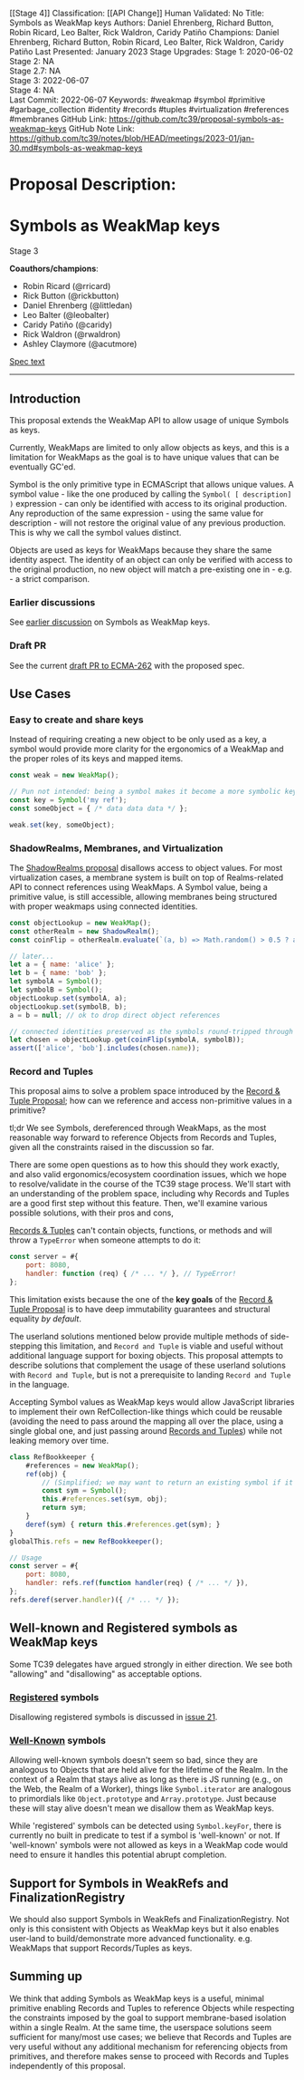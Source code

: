 [[Stage 4]]
Classification: [[API Change]]
Human Validated: No
Title: Symbols as WeakMap keys
Authors: Daniel Ehrenberg, Richard Button, Robin Ricard, Leo Balter, Rick Waldron, Caridy Patiño
Champions: Daniel Ehrenberg, Richard Button, Robin Ricard, Leo Balter, Rick Waldron, Caridy Patiño
Last Presented: January 2023
Stage Upgrades: 
Stage 1: 2020-06-02  
Stage 2: NA  
Stage 2.7: NA  
Stage 3: 2022-06-07  
Stage 4: NA  
Last Commit: 2022-06-07
Keywords: #weakmap #symbol #primitive #garbage_collection #identity #records #tuples #virtualization #references #membranes
GitHub Link: https://github.com/tc39/proposal-symbols-as-weakmap-keys
GitHub Note Link: https://github.com/tc39/notes/blob/HEAD/meetings/2023-01/jan-30.md#symbols-as-weakmap-keys

# Proposal Description:
# Symbols as WeakMap keys

Stage 3

**Coauthors/champions**:

- Robin Ricard (@rricard)
- Rick Button (@rickbutton)
- Daniel Ehrenberg (@littledan)
- Leo Balter (@leobalter)
- Caridy Patiño (@caridy)
- Rick Waldron (@rwaldron)
- Ashley Claymore (@acutmore)

[Spec text](https://tc39.es/proposal-symbols-as-weakmap-keys)

---

## Introduction

This proposal extends the WeakMap API to allow usage of unique Symbols as keys.

Currently, WeakMaps are limited to only allow objects as keys, and this is a limitation for WeakMaps as the goal is to have unique values that can be eventually GC'ed.

Symbol is the only primitive type in ECMAScript that allows unique values. A symbol value - like the one produced by calling the `Symbol( [ description] )` expression - can only be identified with access to its original production. Any reproduction of the same expression - using the same value for description - will not restore the original value of any previous production. This is why we call the symbol values distinct.

Objects are used as keys for WeakMaps because they share the same identity aspect. The identity of an object can only be verified with access to the original production, no new object will match a pre-existing one in - e.g. - a strict comparison.

### Earlier discussions

See [earlier discussion](https://github.com/tc39/ecma262/issues/1194) on Symbols as WeakMap keys.

### Draft PR

See the current [draft PR to ECMA-262](https://github.com/tc39/ecma262/pull/2777) with the proposed spec.

## Use Cases

### Easy to create and share keys

Instead of requiring creating a new object to be only used as a key, a symbol would provide more clarity for the ergonomics of a WeakMap and the proper roles of its keys and mapped items.

```javascript
const weak = new WeakMap();

// Pun not intended: being a symbol makes it become a more symbolic key
const key = Symbol('my ref');
const someObject = { /* data data data */ };

weak.set(key, someObject);
```

### ShadowRealms, Membranes, and Virtualization

The [ShadowRealms proposal](https://github.com/tc39/proposal-shadowrealm) disallows access to object values. For most virtualization cases, a membrane system is built on top of Realms-related API to connect references using WeakMaps. A Symbol value, being a primitive value, is still accessible, allowing membranes being structured with proper weakmaps using connected identities.

```javascript
const objectLookup = new WeakMap();
const otherRealm = new ShadowRealm();
const coinFlip = otherRealm.evaluate(`(a, b) => Math.random() > 0.5 ? a : b;`);

// later...
let a = { name: 'alice' };
let b = { name: 'bob' };
let symbolA = Symbol();
let symbolB = Symbol();
objectLookup.set(symbolA, a);
objectLookup.set(symbolB, b);
a = b = null; // ok to drop direct object references

// connected identities preserved as the symbols round-tripped through the other realm
let chosen = objectLookup.get(coinFlip(symbolA, symbolB));
assert(['alice', 'bob'].includes(chosen.name));
```

### Record and Tuples

This proposal aims to solve a problem space introduced by the [Record & Tuple Proposal][rtp]; how can we reference and access non-primitive values in a primitive?

tl;dr We see Symbols, dereferenced through WeakMaps, as the most reasonable way forward to reference Objects from Records and Tuples, given all the constraints raised in the discussion so far.

There are some open questions as to how this should they work exactly, and also valid ergonomics/ecosystem coordination issues, which we hope to resolve/validate in the course of the TC39 stage process. We'll start with an understanding of the problem space, including why Records and Tuples are a good first step without this feature. Then, we'll examine various possible solutions, with their pros and cons,

[Records & Tuples][rtp] can't contain objects, functions, or methods and will throw a `TypeError` when someone attempts to do it:

```js
const server = #{
    port: 8080,
    handler: function (req) { /* ... */ }, // TypeError!
};
```

This limitation exists because the one of the **key goals** of the [Record & Tuple Proposal][rtp]  is to have deep immutability guarantees and structural equality _by default_.

The userland solutions mentioned below provide multiple methods of side-stepping this limitation, and `Record and Tuple` is viable and useful without additional language support for boxing objects. This proposal attempts to describe solutions that complement the usage of these userland solutions with `Record and Tuple`, but is not a prerequisite to landing `Record and Tuple` in the language.

Accepting Symbol values as WeakMap keys would allow JavaScript libraries to implement their own RefCollection-like things which could be reusable (avoiding the need to pass around the mapping all over the place, using a single global one, and just passing around [Records and Tuples](https://github.com/tc39/proposal-record-tuple)) while not leaking memory over time.

```js
class RefBookkeeper {
    #references = new WeakMap();
    ref(obj) {
        // (Simplified; we may want to return an existing symbol if it's already there)
        const sym = Symbol();
        this.#references.set(sym, obj);
        return sym;
    }
    deref(sym) { return this.#references.get(sym); }
}
globalThis.refs = new RefBookkeeper();

// Usage
const server = #{
    port: 8080,
    handler: refs.ref(function handler(req) { /* ... */ }),
};
refs.deref(server.handler)({ /* ... */ });
```

## Well-known and Registered symbols as WeakMap keys

Some TC39 delegates have argued strongly in either direction. We see both "allowing" and "disallowing" as acceptable options.

### [Registered](https://tc39.es/ecma262/multipage#sec-symbol.for) symbols

Disallowing registered symbols is discussed in [issue 21](https://github.com/tc39/proposal-symbols-as-weakmap-keys/issues/21).

### [Well-Known](https://tc39.es/ecma262/multipage#sec-well-known-symbols) symbols

Allowing well-known symbols doesn't seem so bad, since they are analogous to Objects that are held alive for the lifetime of the Realm. In the context of a Realm that stays alive as long as there is JS running (e.g., on the Web, the Realm of a Worker), things like `Symbol.iterator` are analogous to primordials like `Object.prototype` and `Array.prototype`. Just because these will stay alive doesn't mean we disallow them as WeakMap keys.

While 'registered' symbols can be detected using `Symbol.keyFor`, there is currently no built in predicate to test if a symbol is 'well-known' or not. If 'well-known' symbols were not allowed as keys in a WeakMap code would need to ensure it handles this potential abrupt completion.

## Support for Symbols in WeakRefs and FinalizationRegistry

We should also support Symbols in WeakRefs and FinalizationRegistry. Not only is this consistent with Objects as WeakMap keys but it also enables user-land to build/demonstrate more advanced functionality. e.g. WeakMaps that support Records/Tuples as keys.

## Summing up

We think that adding Symbols as WeakMap keys is a useful, minimal primitive enabling Records and Tuples to reference Objects while respecting the constraints imposed by the goal to support membrane-based isolation within a single Realm. At the same time, the userspace solutions seem sufficient for many/most use cases; we believe that Records and Tuples are very useful without any additional mechanism for referencing objects from primitives, and therefore makes sense to proceed with Records and Tuples independently of this proposal.

[rtp]: https://github.com/tc39/proposal-record-tuple
